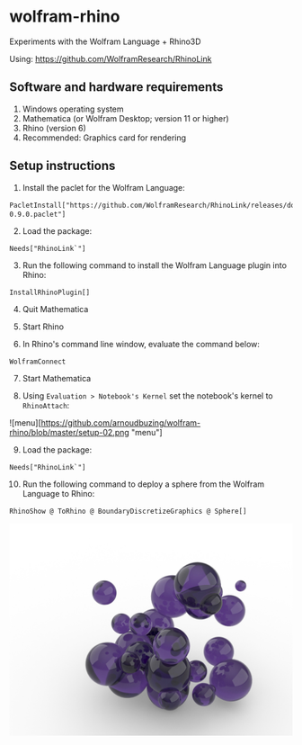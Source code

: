 # wolfram-rhino
Experiments with the Wolfram Language + Rhino3D

Using: https://github.com/WolframResearch/RhinoLink

## Software and hardware requirements

1. Windows operating system
2. Mathematica (or Wolfram Desktop; version 11 or higher)
3. Rhino (version 6)
4. Recommended: Graphics card for rendering

## Setup instructions

1. Install the paclet for the Wolfram Language:
```
PacletInstall["https://github.com/WolframResearch/RhinoLink/releases/download/v0.9/RhinoLink-0.9.0.paclet"]
```

2. Load the package:
```
Needs["RhinoLink`"]
```

3. Run the following command to install the Wolfram Language plugin into Rhino:
```
InstallRhinoPlugin[]
```

4. Quit Mathematica

5. Start Rhino

6. In Rhino's command line window, evaluate the command below:
```
WolframConnect
```

7. Start Mathematica

8. Using `Evaluation > Notebook's Kernel` set the notebook's kernel to `RhinoAttach`:

![menu][https://github.com/arnoudbuzing/wolfram-rhino/blob/master/setup-02.png "menu"]

9. Load the package:
```
Needs["RhinoLink`"]
```

10. Run the following command to deploy a sphere from the Wolfram Language to Rhino:
```
RhinoShow @ ToRhino @ BoundaryDiscretizeGraphics @ Sphere[]
```

![spheres][spheres]

[spheres]: https://github.com/arnoudbuzing/wolfram-rhino/blob/master/spheres-01.jpg "spheres"
